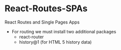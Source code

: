 # React-Routes-SPAs
React Routes and Single Pages Apps

* For routing we must install two additional packages
    * react-router
    * history@1 (for HTML 5 history data)
